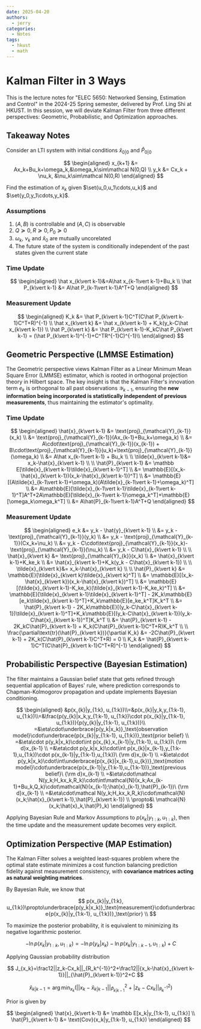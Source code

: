 ```yaml
---
date: 2025-04-20
authors:
  - jerry
categories:
  - Notes
tags:
  - hkust
  - math
---
```


# Kalman Filter in 3 Ways

This is the lecture notes for "ELEC 5650: Networked Sensing, Estimation and Control" in the 2024-25 Spring semester, delivered by Prof. Ling Shi at HKUST. In this session, we will deviate Kalman Filter from three different perspectives: Geometric, Probabilistic, and Optimization approaches.

<!-- more -->

## Takeaway Notes

Consider an LTI system with initial conditions $\hat x_{0\vert0}$ and $\hat P_{0\vert0}$

$$
\begin{aligned}
x_{k+1} &= Ax_k+Bu_k+\omega_k,&\omega_k\sim\mathcal N(0,Q) \\
y_k &= Cx_k + \nu_k, &\nu_k\sim\mathcal N(0,R)
\end{aligned}
$$

Find the estimation of $x_k$ given $\set{u_0,u_1\cdots,u_k}$ and $\set{y_0,y_1\cdots,y_k}$.

### Assumptions

1. $(A,B)$ is controllable and $(A,C)$ is observable
2. $Q\succeq0,R\succeq0,P_0\succeq0$
3. $\omega_k$, $\nu_k$ and $\hat x_0$ are mutually uncorelated
4. The future state of the system is conditionally independent of the past states given the current state

### Time Update

$$
\begin{aligned}
\hat x_{k\vert k-1}&=A\hat x_{k-1\vert k-1}+Bu_k \\
\hat P_{k\vert k-1} &= A\hat P_{k-1\vert k-1}A^T+Q
\end{aligned}
$$

### Measurement Update

$$
\begin{aligned}
K_k &= \hat P_{k\vert k-1}C^T(C\hat P_{k\vert k-1}C^T+R)^{-1} \\
\hat x_{k\vert k} &= \hat x_{k\vert k-1} + K_k(y_k-C\hat x_{k\vert k-1}) \\
\hat P_{k\vert k} &= \hat P_{k\vert k-1}-K_kC\hat P_{k\vert k-1} = (\hat P_{k\vert k-1}^{-1}+C^TR^{-1}C)^{-1}\\
\end{aligned}
$$

## Geometric Perspective (LMMSE Estimation)

The Geometric perspective views Kalman Filter as a Linear Minimum Mean Square Error (LMMSE) estimator, which is rooted in orthogonal projection theory in Hilbert space. The key insight is that the Kalman Filter's innovation term $e_k$ is orthogonal to all past observations $\mathcal{Y}_{k-1}$, ensuring the **new information being incorporated is statistically independent of previous measurements**, thus maintaining the estimator's optimality.

<CenteredImg src="/posts/2025/elec-5650/lmmse.png" width = 80% />

### Time Update

$$
\begin{aligned}
\hat{x}_{k\vert k-1} &= \text{proj}_{\mathcal{Y}_{k-1}}(x_k) \\
&= \text{proj}_{\mathcal{Y}_{k-1}}(Ax_{k-1}+Bu_k+\omega_k) \\
&= A\cdot\text{proj}_{\mathcal{Y}_{k-1}}(x_{k-1}) + B\cdot\text{proj}_{\mathcal{Y}_{k-1}}(u_k)+\text{proj}_{\mathcal{Y}_{k-1}}(\omega_k) \\
&= A\hat x_{k-1\vert k-1} + Bu_k \\
\\
\tilde{x}_{k\vert k-1}&= x_k-\hat{x}_{k\vert k-1} \\
\\
\hat{P}_{k\vert k-1} &= \mathbb E[\tilde{x}_{k\vert k-1}\tilde{x}_{k\vert k-1}^T] \\
&= \mathbb{E}[(x_k-\hat{x}_{k\vert k-1})(x_k-\hat{x}_{k\vert k-1})^T] \\
&= \mathbb{E}[(A\tilde{x}_{k-1\vert k-1}+\omega_k)(A\tilde{x}_{k-1\vert k-1}+\omega_k)^T] \\
&= A\mathbb{E}[\tilde{x}_{k-1\vert k-1}\tilde{x}_{k-1\vert k-1}^T]A^T+2A\mathbb{E}[\tilde{x}_{k-1\vert k-1}\omega_k^T]+\mathbb{E}[\omega_k\omega_k^T] \\
&= A\hat{P}_{k-1\vert k-1}A^T+Q
\end{aligned}
$$

### Measurement Update

$$
\begin{aligned}
e_k &= y_k - \hat{y}_{k\vert k-1} \\
&= y_k - \text{proj}_{\mathcal{Y}_{k-1}}(y_k) \\
&= y_k - \text{proj}_{\mathcal{Y}_{k-1}}(Cx_k+\nu_k) \\
&= y_k - C\cdot\text{proj}_{\mathcal{Y}_{k-1}}(x_k)-\text{proj}_{\mathcal{Y}_{k-1}}(\nu_k) \\
&= y_k - C\hat{x}_{k\vert k-1} \\
\\
\hat{x}_{k\vert k} &= \text{proj}_{\mathcal{Y}_{k}}(x_k) \\
&= \hat{x}_{k\vert k-1}+K_ke_k \\
&= \hat{x}_{k\vert k-1}+K_k(y_k - C\hat{x}_{k\vert k-1}) \\
\\
\tilde{x}_{k\vert k}&= x_k-\hat{x}_{k\vert k} \\
\\
\hat{P}_{k\vert k} &= \mathbb{E}[\tilde{x}_{k\vert k}\tilde{x}_{k\vert k}^T] \\
&= \mathbb{E}[(x_k-\hat{x}_{k\vert k})(x_k-\hat{x}_{k\vert k})^T] \\
&= \mathbb{E}[(\tilde{x}_{k\vert k-1}-K_ke_k)(\tilde{x}_{k\vert k-1}-K_ke_k)^T] \\
&= \mathbb{E}[\tilde{x}_{k\vert k-1}\tilde{x}_{k\vert k-1}^T] - 2K_k\mathbb{E}[e_k\tilde{x}_{k\vert k-1}^T]+K_k\mathbb{E}[e_ke_k^T]K_k^T \\
&= \hat{P}_{k\vert k-1} - 2K_k\mathbb{E}[(y_k-C\hat{x}_{k\vert k-1})\tilde{x}_{k\vert k-1}^T]+K_k\mathbb{E}[(y_k-C\hat{x}_{k\vert k-1})(y_k-C\hat{x}_{k\vert k-1})^T]K_k^T \\
&= \hat{P}_{k\vert k-1} - 2K_kC\hat{P}_{k\vert k-1} + K_k(C\hat{P}_{k\vert k-1}C^T+R)K_k^T \\
\\
\frac{\partial\text{tr}(\hat{P}_{k\vert k})}{\partial K_k} &= -2C\hat{P}_{k\vert k-1} + 2K_k(C\hat{P}_{k\vert k-1}C^T+R) = 0 \\
K_k &= \hat{P}_{k\vert k-1}C^T(C\hat{P}_{k\vert k-1}C^T+R)^{-1}
\end{aligned}
$$

## Probabilistic Perspective (Bayesian Estimation)

The filter maintains a Gaussian belief state that gets refined through sequential application of Bayes' rule, where prediction corresponds to Chapman-Kolmogorov propagation and update implements Bayesian conditioning.

$$
\begin{aligned}
&p(x_{k}|y_{1:k}, u_{1:k})\\=&p(x_{k}|y_k,y_{1:k-1}, u_{1:k})\\=&\frac{p(y_{k}|x_k,y_{1:k-1}, u_{1:k})\cdot p(x_{k}|y_{1:k-1}, u_{1:k})}{p(y_{k}|y_{1:k-1}, u_{1:k})}\\
=&\eta\cdot\underbrace{p(y_k|x_k)}_\text{observation model}\cdot\underbrace{p(x_{k}|y_{1:k-1}, u_{1:k})}_\text{prior belief} \\
=&\eta\cdot p(y_k|x_k)\cdot\int p(x_{k},x_{k-1}|y_{1:k-1}, u_{1:k})\ {\rm d}x_{k-1} \\
=&\eta\cdot p(y_k|x_k)\cdot\int p(x_{k}|x_{k-1},y_{1:k-1},u_{1:k})\cdot p(x_{k-1}|y_{1:k-1},u_{1:k})\ {\rm d}x_{k-1} \\
=&\eta\cdot p(y_k|x_k)\cdot\int\underbrace{p(x_{k}|x_{k-1},u_{k})}_\text{motion model}\cdot\underbrace{p(x_{k-1}|y_{1:k-1},u_{1:k-1})}_\text{previous belief}\ {\rm d}x_{k-1} \\
=&\eta\cdot\mathcal N(y_k;H_kx_k,R_k)\cdot\int\mathcal{N}(x_k;Ax_{k-1}+Bu_k,Q_k)\cdot\mathcal{N}(x_{k-1};\hat{x}_{k-1},\hat{P}_{k-1})\ {\rm d}x_{k-1} \\
=&\eta\cdot\mathcal N(y_k;H_kx_k,R_k)\cdot\mathcal{N}(x_k;\hat{x}_{k\vert k-1},\hat{P}_{k\vert k-1}) \\
\propto&\ \mathcal{N}(x_k;\hat{x}_k,\hat{P}_k)
\end{aligned}
$$

Applying Bayesian Rule and Markov Assumptions to $p(x_k|y_{1:k},u_{1:k})$, then the time update and the measurement update becomes very explicit.

## Optimization Perspective (MAP Estimation)

The Kalman Filter solves a weighted least-squares problem where the optimal state estimate minimizes a cost function balancing prediction fidelity against measurement consistency, with **covariance matrices acting as natural weighting matrices**.

By Bayesian Rule, we know that

$$
p(x_{k}|y_{1:k}, u_{1:k})\propto\underbrace{p(y_k|x_k)}_\text{measurement}\cdot\underbrace{p(x_{k}|y_{1:k-1}, u_{1:k})}_\text{prior} \\
$$

To maximize the posterior probability, it is equivalent to minimizing its negative logarithmic posterior.

$$
-\ln{p(x_{k}|y_{1:k}, u_{1:k})}=-\ln{p(y_k|x_k)}-\ln{p(x_{k}|y_{1:k-1}, u_{1:k})}+C
$$

Applying Gaussian probability distribution

$$
J_{x_k}=\frac12||z_k-Cx_k||_{R_k^{-1}}^2+\frac12||{x_k-\hat{x}_{k\vert k-1}}||_{\hat{P}_{k\vert k-1}}^2+C
$$

$$
\hat{x}_{k\vert k-1}=\arg\min_{x_k}\left(||{x_k-\hat{x}_{k\vert k-1}}||_{\hat{P}_{k\vert k-1}}^2+|z_k-Cx_k||_{R_k^{-1}}^2\right)
$$

Prior is given by

$$
\begin{aligned}
\hat{x}_{k\vert k-1} &= \mathbb E[x_k|y_{1:k-1}, u_{1:k}] \\
\hat{P}_{k\vert k-1} &= \text{Cov}(x_k|y_{1:k-1}, u_{1:k})
\end{aligned}
$$
